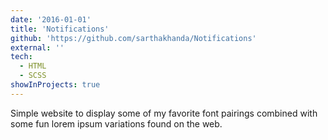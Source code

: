 ```yaml
---
date: '2016-01-01'
title: 'Notifications'
github: 'https://github.com/sarthakhanda/Notifications'
external: ''
tech:
  - HTML
  - SCSS
showInProjects: true
---
```


Simple website to display some of my favorite font pairings combined with some fun lorem ipsum variations found on the web.
